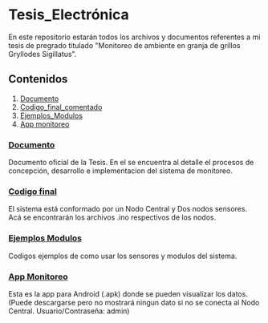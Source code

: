 # **Tesis_Electrónica**
En este repositorio estarán todos los archivos y documentos referentes a mi tesis de pregrado titulado "Monitoreo de ambiente en granja de grillos Gryllodes Sigillatus".
 
## Contenidos
 1. [Documento](/Tesis_Grillos__Final.pdf) 
 2. [Codigo_final_comentado](/Codigo_final_comentado)
 3. [Ejemplos_Modulos](/Ejemplos_Modulos)
 4. [App monitoreo](/APP)
 
### [Documento](/Codigo_final_comentado)
 Documento oficial de la Tesis. En el se encuentra al detalle el procesos de concepción, desarrollo e implementacion del sistema de monitoreo.

### [Codigo final](/Tesis_Grillos__Final.pdf)
 El sistema está conformado por un Nodo Central y Dos nodos sensores. Acá se encontrarán los archivos .ino respectivos de los nodos.

### [Ejemplos Modulos](/Ejemplos_Modulos)
 Codigos ejemplos de como usar los sensores y modulos del sistema. 

### [App Monitoreo](/APP) 
 Esta es la app para Android (.apk) donde se pueden visualizar los datos. (Puede descargarse pero no mostrará ningun dato si no se conecta al Nodo Central. Usuario/Contraseña: admin)
